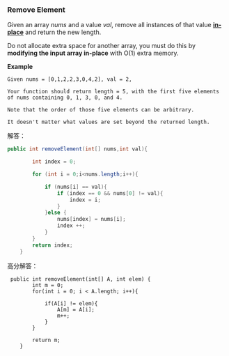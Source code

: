 ### Remove Element

Given an array *nums* and a value *val*, remove all instances of that value [**in-place**](https://en.wikipedia.org/wiki/In-place_algorithm) and return the new length.

Do not allocate extra space for another array, you must do this by **modifying the input array in-place** with O(1) extra memory.

**Example**

```
Given nums = [0,1,2,2,3,0,4,2], val = 2,

Your function should return length = 5, with the first five elements of nums containing 0, 1, 3, 0, and 4.

Note that the order of those five elements can be arbitrary.

It doesn't matter what values are set beyond the returned length.
```



解答：

```java
public int removeElement(int[] nums,int val){

        int index = 0;

        for (int i = 0;i<nums.length;i++){

            if (nums[i] == val){
                if (index == 0 && nums[0] != val){
                    index = i;
                }
            }else {
                nums[index] = nums[i];
                index ++;
            }
        }
        return index;
    }
```

高分解答：

```
 public int removeElement(int[] A, int elem) {
        int m = 0;
        for(int i = 0; i < A.length; i++){

            if(A[i] != elem){
                A[m] = A[i];
                m++;
            }
        }

        return m;
    }
```

